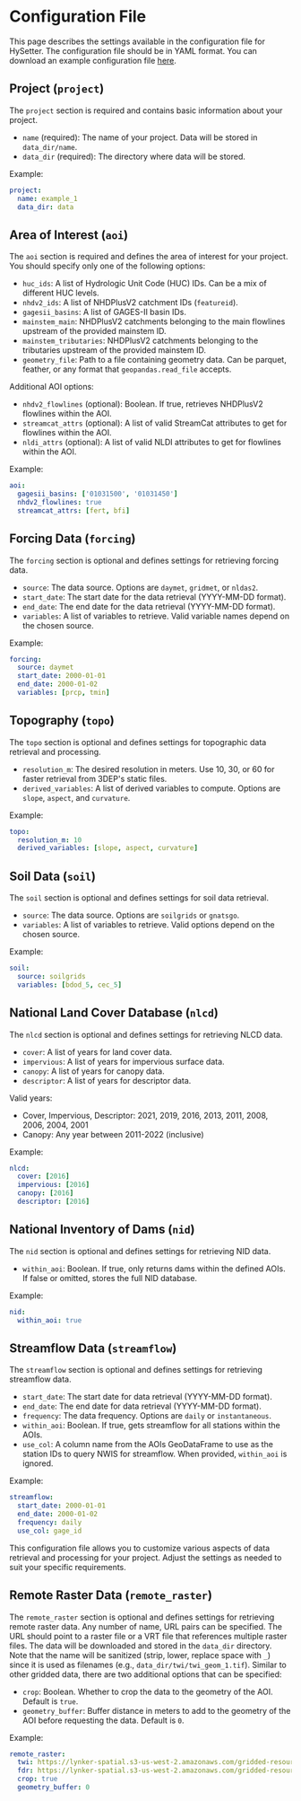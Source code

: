 # Configuration File

This page describes the settings available in the configuration file for HySetter. The
configuration file should be in YAML format. You can download an example configuration
file [here](https://raw.githubusercontent.com/hyriver/hysetter/main/config_demo.yml).

## Project (`project`)

The `project` section is required and contains basic information about your project.

- `name` (required): The name of your project. Data will be stored in `data_dir/name`.
- `data_dir` (required): The directory where data will be stored.

Example:

```yaml
project:
  name: example_1
  data_dir: data
```

## Area of Interest (`aoi`)

The `aoi` section is required and defines the area of interest for your project. You
should specify only one of the following options:

- `huc_ids`: A list of Hydrologic Unit Code (HUC) IDs. Can be a mix of different HUC
    levels.
- `nhdv2_ids`: A list of NHDPlusV2 catchment IDs (`featureid`).
- `gagesii_basins`: A list of GAGES-II basin IDs.
- `mainstem_main`: NHDPlusV2 catchments belonging to the main flowlines upstream of the
    provided mainstem ID.
- `mainstem_tributaries`: NHDPlusV2 catchments belonging to the tributaries upstream of
    the provided mainstem ID.
- `geometry_file`: Path to a file containing geometry data. Can be parquet, feather, or
    any format that `geopandas.read_file` accepts.

Additional AOI options:

- `nhdv2_flowlines` (optional): Boolean. If true, retrieves NHDPlusV2 flowlines within
    the AOI.
- `streamcat_attrs` (optional): A list of valid StreamCat attributes to get for
    flowlines within the AOI.
- `nldi_attrs` (optional): A list of valid NLDI attributes to get for flowlines within
    the AOI.

Example:

```yaml
aoi:
  gagesii_basins: ['01031500', '01031450']
  nhdv2_flowlines: true
  streamcat_attrs: [fert, bfi]
```

## Forcing Data (`forcing`)

The `forcing` section is optional and defines settings for retrieving forcing data.

- `source`: The data source. Options are `daymet`, `gridmet`, or `nldas2`.
- `start_date`: The start date for the data retrieval (YYYY-MM-DD format).
- `end_date`: The end date for the data retrieval (YYYY-MM-DD format).
- `variables`: A list of variables to retrieve. Valid variable names depend on the
    chosen source.

Example:

```yaml
forcing:
  source: daymet
  start_date: 2000-01-01
  end_date: 2000-01-02
  variables: [prcp, tmin]
```

## Topography (`topo`)

The `topo` section is optional and defines settings for topographic data retrieval and
processing.

- `resolution_m`: The desired resolution in meters. Use 10, 30, or 60 for faster
    retrieval from 3DEP's static files.
- `derived_variables`: A list of derived variables to compute. Options are `slope`,
    `aspect`, and `curvature`.

Example:

```yaml
topo:
  resolution_m: 10
  derived_variables: [slope, aspect, curvature]
```

## Soil Data (`soil`)

The `soil` section is optional and defines settings for soil data retrieval.

- `source`: The data source. Options are `soilgrids` or `gnatsgo`.
- `variables`: A list of variables to retrieve. Valid options depend on the chosen
    source.

Example:

```yaml
soil:
  source: soilgrids
  variables: [bdod_5, cec_5]
```

## National Land Cover Database (`nlcd`)

The `nlcd` section is optional and defines settings for retrieving NLCD data.

- `cover`: A list of years for land cover data.
- `impervious`: A list of years for impervious surface data.
- `canopy`: A list of years for canopy data.
- `descriptor`: A list of years for descriptor data.

Valid years:

- Cover, Impervious, Descriptor: 2021, 2019, 2016, 2013, 2011, 2008, 2006, 2004, 2001
- Canopy: Any year between 2011-2022 (inclusive)

Example:

```yaml
nlcd:
  cover: [2016]
  impervious: [2016]
  canopy: [2016]
  descriptor: [2016]
```

## National Inventory of Dams (`nid`)

The `nid` section is optional and defines settings for retrieving NID data.

- `within_aoi`: Boolean. If true, only returns dams within the defined AOIs. If false or
    omitted, stores the full NID database.

Example:

```yaml
nid:
  within_aoi: true
```

## Streamflow Data (`streamflow`)

The `streamflow` section is optional and defines settings for retrieving streamflow
data.

- `start_date`: The start date for data retrieval (YYYY-MM-DD format).
- `end_date`: The end date for data retrieval (YYYY-MM-DD format).
- `frequency`: The data frequency. Options are `daily` or `instantaneous`.
- `within_aoi`: Boolean. If true, gets streamflow for all stations within the AOIs.
- `use_col`: A column name from the AOIs GeoDataFrame to use as the station IDs to query
    NWIS for streamflow. When provided, `within_aoi` is ignored.

Example:

```yaml
streamflow:
  start_date: 2000-01-01
  end_date: 2000-01-02
  frequency: daily
  use_col: gage_id
```

This configuration file allows you to customize various aspects of data retrieval and
processing for your project. Adjust the settings as needed to suit your specific
requirements.

## Remote Raster Data (`remote_raster`)

The `remote_raster` section is optional and defines settings for retrieving remote
raster data. Any number of name, URL pairs can be specified. The URL should point to a
raster file or a VRT file that references multiple raster files. The data will be
downloaded and stored in the `data_dir` directory. Note that the name will be sanitized
(strip, lower, replace space with `_`) since it is used as filenames (e.g.,
`data_dir/twi/twi_geom_1.tif`). Similar to other gridded data, there are two additional
options that can be specified:

- `crop`: Boolean. Whether to crop the data to the geometry of the AOI. Default is
    `true`.
- `geometry_buffer`: Buffer distance in meters to add to the geometry of the AOI before
    requesting the data. Default is `0`.

Example:

```yaml
remote_raster:
  twi: https://lynker-spatial.s3-us-west-2.amazonaws.com/gridded-resources/twi.vrt
  fdr: https://lynker-spatial.s3-us-west-2.amazonaws.com/gridded-resources/fdr.vrt
  crop: true
  geometry_buffer: 0
```
